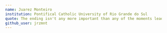 ```yaml
---
name: Juarez Monteiro
institution: Pontifical Catholic University of Rio Grande do Sul
quote: The ending isn't any more important than any of the moments leading to it.
github_user: jrzmnt
---
```

